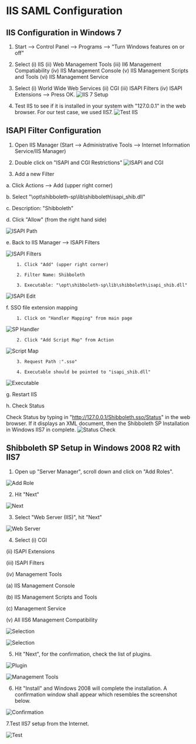 # IIS SAML Configuration

## IIS Configuration in Windows 7

1. Start --> Control Panel --> Programs --> "Turn Windows features on or off"

2. Select (i) IIS (ii) Web Management Tools (iii) II6 Management Compatiability (iv) IIS Management Console (v) IIS Management Scripts and Tools (vi) IIS Management Service

3. Select (i) World Wide Web Services (ii) CGI (iii) ISAPI Filters (iv) ISAPI Extensions --> Press OK.
![IIS 7 Setup](https://raw.githubusercontent.com/GluuFederation/docs/master/sources/img/sp_setup/admin_sp_iis7setup.png)

4. Test IIS to see if it is installed in your system with "127.0.0.1" in the web browser. For our test case, we used IIS7.
![Test IIS](https://raw.githubusercontent.com/GluuFederation/docs/master/sources/img/sp_setup/admin_sp_iis7test.png)

## ISAPI Filter Configuration

1. Open IIS Manager (Start --> Administrative Tools --> Internet Information Service/IIS Manager)

2. Double click on "ISAPI and CGI Restrictions"
![ISAPI and CGI](https://raw.githubusercontent.com/GluuFederation/docs/master/sources/img/sp_setup/admin_sp_isapicgi.png)

3. Add a new Filter

  a. Click Actions --> Add (upper right corner)

  b. Select "\opt\shibboleth-sp\lib\shibboleth\isapi_shib.dll"

  c. Description: "Shibboleth"

  d. Click "Allow" (from the right hand side)

![ISAPI Path](https://raw.githubusercontent.com/GluuFederation/docs/master/sources/img/sp_setup/apache_sp_isapipath.png)

  e. Back to IIS Manager --> ISAPI Filters

![ISAPI Filters](https://raw.githubusercontent.com/GluuFederation/docs/master/sources/img/sp_setup/apache_sp_isapifilter.png)

        1. Click "Add" (upper right corner)

        2. Filter Name: Shibboleth

        3. Executable: "\opt\shibboleth-sp\lib\shibboleth\isapi_shib.dll"

![ISAPI Edit](https://raw.githubusercontent.com/GluuFederation/docs/master/sources/img/sp_setup/apache_sp_isapiedit.png)

  f. SSO file extension mapping

        1. Click on "Handler Mapping" from main page

![SP Handler](https://raw.githubusercontent.com/GluuFederation/docs/master/sources/img/sp_setup/admin_sp_handlermapping.png)

        2. Click "Add Script Map" from Action
![Script Map](https://raw.githubusercontent.com/GluuFederation/docs/master/sources/img/sp_setup/admin_sp_addscriptmap.png)

        3. Request Path :".sso"

        4. Executable should be pointed to "isapi_shib.dll"
![Executable](https://raw.githubusercontent.com/GluuFederation/docs/master/sources/img/sp_setup/admin_sp_executable.png)

  g. Restart IIS

  h. Check Status

  Check Status by typing in "http://127.0.0.1/Shibboleth.sso/Status" in the web browser. If it displays an XML document, then the Shibboleth SP Installation in Windows IIS7 in complete.
![Status Check](https://raw.githubusercontent.com/GluuFederation/docs/master/sources/img/sp_setup/admin_sp_checkstatus.png)

## Shibboleth SP Setup in Windows 2008 R2 with IIS7

1. Open up "Server Manager", scroll down and click on "Add Roles".

![Add Role](img/iis_setup_addrole.png)

2. Hit "Next"

![Next](img/iis_setup_next.png)

3. Select "Web Server (IIS)", hit "Next"

![Web Server](img/iis_setup.png)

4. Select (i) CGI

(ii) ISAPI Extensions

(iii) ISAPI Filters

(iv) Management Tools

  (a) IIS Management Console

  (b) IIS Management Scripts and Tools

  (c) Management Service

(v) All IIS6 Management Compatibility

![Selection](img/iis_setup_selection.png)

![Selection](img/iis_setup_selection1.png)

5. Hit "Next", for the confirmation, check the list of plugins.

![Plugin](img/iis_setup_plugin.png)

![Management Tools](img/iis_setup_managementtools.png)

6. Hit "Install" and Windows 2008 will complete the installation. A confirmation window shall appear which resembles the screenshot below.

![Confirmation](img/iis_setup_confirmation.png)

7.Test IIS7 setup from the Internet.

![Test](img/iis_setup_test.png)
